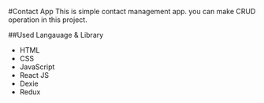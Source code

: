 #Contact App
This is simple contact management app. you can make CRUD operation in this project.

##Used Langauage & Library
* HTML
* CSS
* JavaScript
* React JS
* Dexie
* Redux
